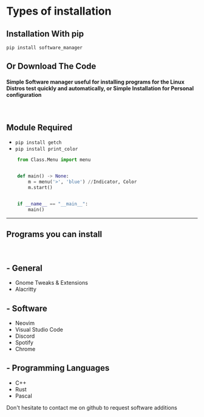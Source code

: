 # Types of installation
   

## Installation With pip

    pip install software_manager


## Or Download The Code

#### Simple Software manager useful for installing programs for the Linux Distros test quickly and automatically, or Simple Installation for Personal configuration
 
<br>
 
## Module Required 
- `pip install getch`
- `pip install print_color`

```python 
    from Class.Menu import menu


    def main() -> None:
        m = menu('>', 'blue') //Indicator, Color 
        m.start()


    if __name__ == "__main__":
        main()
```
<hr>

## Programs you can install

<br>

## - General

- Gnome Tweaks & Extensions
- Alacritty
## - Software
- Neovim
- Visual Studio Code
- Discord
- Spotify
- Chrome
## - Programming Languages
- C++
- Rust
- Pascal

Don't hesitate to contact me on github to request software additions
